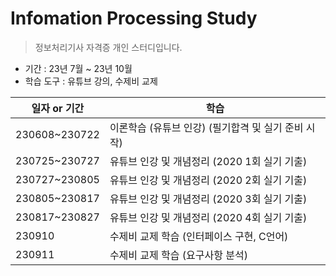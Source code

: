 # Infomation Processing Study

> 정보처리기사 자격증 개인 스터디입니다.

- 기간 : 23년 7월 ~ 23년 10월
- 학습 도구 : 유튜브 강의, 수제비 교제

| 일자 or 기간  | 학습                                                |
| ------------- | --------------------------------------------------- |
| 230608~230722 | 이론학습 (유튜브 인강) (필기합격 및 실기 준비 시작) |
| 230725~230727 | 유튜브 인강 및 개념정리 (2020 1회 실기 기출)        |
| 230727~230805 | 유튜브 인강 및 개념정리 (2020 2회 실기 기출)        |
| 230805~230817 | 유튜브 인강 및 개념정리 (2020 3회 실기 기출)        |
| 230817~230827 | 유튜브 인강 및 개념정리 (2020 4회 실기 기출)        |
| 230910        | 수제비 교제 학습 (인터페이스 구현, C언어)           |
| 230911        | 수제비 교제 학습 (요구사항 분석)                    |
